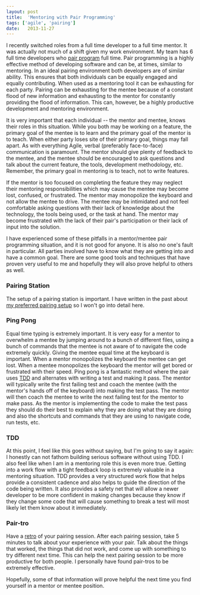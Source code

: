 ```yaml
---
layout: post
title:  'Mentoring with Pair Programming'
tags: ['agile', 'pairing']
date:   2013-11-27
---
```


I recently switched roles from a full time developer to a full time mentor. It was actually not much of a shift given my work environment. My team has 6 full time developers who [pair program][pairing] full time. Pair programming is a highly effective method of developing software and can be, at times, similar to mentoring. In an ideal pairing environment both developers are of similar ability. This ensures that both individuals can be equally engaged and equally contributing. When used as a mentoring tool it can be exhausting for each party. Pairing can be exhausting for the mentee because of a constant flood of new information and exhausting to the mentor for constantly providing the flood of information. This can, however, be a highly productive development and mentoring environment. 

It is very important that each individual -- the mentor and mentee, knows their roles in this situation. While you both may be working on a feature, the primary goal of the mentee is to learn and the primary goal of the mentor is to teach. When either party loses site of their primary goal, things may fall apart. As with everything Agile, verbal (preferably face-to-face) communication is paramount. The mentor should give plenty of feedback to the mentee, and the mentee should be encouraged to ask questions and talk about the current feature, the tools, development methodology, etc. Remember, the primary goal in mentoring is to teach, not to write features.

If the mentor is too focused on completing the feature they may neglect their mentoring responsibilities which may cause the mentee may become lost, confused, or frustrated. The mentor may monopolize the keyboard and not allow the mentee to drive. The mentee may be intimidated and not feel comfortable asking questions with their lack of knowledge about the technology, the tools being used, or the task at hand. The mentor may become frustrated with the lack of their pair's participation or their lack of input into the solution.

I have experienced some of these pitfalls in a mentor/mentee pair programming situation, and it is not good for anyone. It is also no one's fault in particular. All parties involved have to know what they are getting into and have a common goal. There are some good tools and techniques that have proven very useful to me and hopefully they will also prove helpful to others as well.

### Pairing Station

The setup of a pairing station is important. I have written in the past about [my preferred pairing setup][dualmachinepairing] so I won't go into detail here.

### Ping Pong

Equal time typing is extremely important. It is very easy for a mentor to overwhelm a mentee by jumping around to a bunch of different files, using a bunch of commands that the mentee is not aware of to navigate the code extremely quickly. Giving the mentee equal time at the keyboard is important. When a mentor monopolizes the keyboard the mentee can get lost. When a mentee monopolizes the keyboard the mentor will get bored or frustrated with their speed. Ping pong is a fantastic method where the pair uses [TDD][tdd] and alternates with writing a test and making it pass. The mentor will typically write the first failing test and coach the mentee (with the mentor's hands off of the keyboard) into making the test pass. The mentor will then coach the mentee to write the next failing test for the mentor to make pass. As the mentor is implementing the code to make the test pass they should do their best to explain why they are doing what they are doing and also the shortcuts and commands that they are using to navigate code, run tests, etc.

### TDD

At this point, I feel like this goes without saying, but I'm going to say it again: I honestly can not fathom building serious software without using TDD. I also feel like when I am in a mentoring role this is even more true. Getting into a work flow with a tight feedback loop is extremely valuable in a mentoring situation. TDD provides a very structured work flow that helps provide a consistent cadence and also helps to guide the direction of the code being written. It also provides a safety net that will allow a newer developer to be more confident in making changes because they know if they change some code that will cause something to break a test will most likely let them know about it immediately.

### Pair-tro

Have a [retro][retro] of your pairing session. After each pairing session, take 5 minutes to talk about your experience with your pair. Talk about the things that worked, the things that did not work, and come up with something to try different next time. This can help the next pairing session to be more productive for both people. I personally have found pair-tros to be extremely effective.


Hopefully, some of that information will prove helpful the next time you find yourself in a mentor or mentee position.





[pairing]: http://en.wikipedia.org/wiki/Pair_programming
[dualmachinepairing]: http://www.mattjmorrison.com/agile-crusade/2013/06/23/agile-crusade-14.html
[tdd]: http://en.wikipedia.org/wiki/Test-driven_development
[retro]: http://en.wikipedia.org/wiki/Retrospective#Software_development
